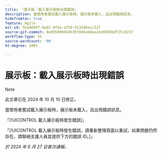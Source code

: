 ```yaml
---
title: 「展示板：載入展示板時出現錯誤」
description: 當使用者嘗試載入展示板時，展示板未載入，且出現錯誤訊息。
hidefromtoc: true
feature: Agile
exl-id: 5ba4609f-9ad1-4fda-af28-913286acc327
source-git-commit: 8e095890454b39f046eb8ea2ee9505bdf25c8237
workflow-type: ht
source-wordcount: '90'
ht-degree: 100%

---
```


# 展示板：載入展示板時出現錯誤

>[!NOTE]
>
>此文章已在 2024 年 10 月 10 日修正。

當使用者嘗試載入展示板時，展示板未載入，且出現錯誤訊息。

「[!UICONTROL 載入展示板時發生錯誤]」

「[!UICONTROL 載入展示板時發生錯誤。請重新整理頁面以重試，如果問題仍然存在，請聯絡支援人員並提供下方的錯誤 ID。]」

_於 2024 年 6 月 27 日首次通報。_
